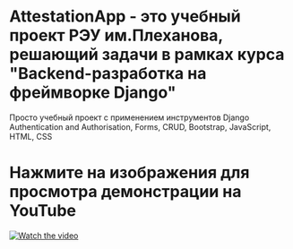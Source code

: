 # AttestationApp - это учебный проект РЭУ им.Плеханова, решающий задачи в рамках курса "Backend-разработка на фреймворке Django"
Просто учебный проект с применением инструментов Django Authentication and Authorisation, Forms, CRUD, Bootstrap, JavaScript, HTML, CSS

# Нажмите на изображения для просмотра демонстрации на YouTube

[![Watch the video](https://img.youtube.com/vi/EPyCQt_z9bw/maxresdefault.jpg)](https://youtu.be/EPyCQt_z9bw)


